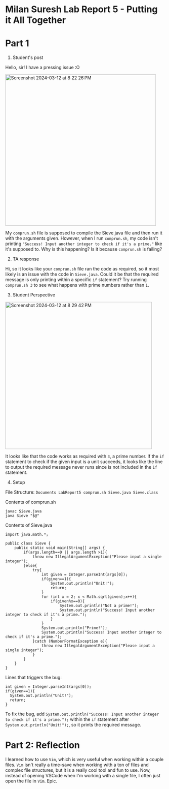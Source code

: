 # Milan Suresh Lab Report 5 - Putting it All Together

# Part 1

1. Student's post

Hello, sir! I have a pressing issue :O

<img width="476" alt="Screenshot 2024-03-12 at 8 22 26 PM" src="https://github.com/MilanSuresh2468/cse15l-lab-reports/assets/73302110/1e852389-5b10-44b6-a875-75ccf5602d01">

My `comprun.sh` file is supposed to compile the Sieve.java file and then run it with the arguments given. However, when I run `comprun.sh`, my code isn't printing `"Success! Input another integer to check if it's a prime."` like it's supposed to. Why is this happening? Is it because `comprun.sh` is failing?

2. TA response

Hi, so it looks like your `comprun.sh` file ran the code as required, so it most likely is an issue with the code in `Sieve.java`. Could it be that the required message is only printing within a specific `if` statement? Try running `comprun.sh 3` to see what happens with prime numbers rather than `1`.

3. Student Perspective

<img width="463" alt="Screenshot 2024-03-12 at 8 29 42 PM" src="https://github.com/MilanSuresh2468/cse15l-lab-reports/assets/73302110/49cbc98c-2dca-4f01-af24-468518ee2bf5">

It looks like that the code works as required with `3`, a prime number. If the `if` statement to check if the given input is a unit succeeds, it looks like the line to output the required message never runs since is not included in the `if` statement.

4. Setup
   
File Structure:
`Documents
  LabReport5
     comprun.sh
     Sieve.java
     Sieve.class`

Contents of comprun.sh 
```
javac Sieve.java
java Sieve "$@"
```

Contents of Sieve.java
```
import java.math.*;

public class Sieve {
    public static void main(String[] args) {
        if(args.length==0 || args.length >1){
            throw new IllegalArgumentException("Please input a single integer");
        }else{
            try{
                int given = Integer.parseInt(args[0]);
                if(given==1){
                    System.out.println("Unit!");
                    return;
                }
                for (int x = 2; x < Math.sqrt(given);x++){
                    if(given%x==0){
                        System.out.println("Not a prime!");
                        System.out.println("Success! Input another integer to check if it's a prime.");
                    }
                }
                System.out.println("Prime!");
                System.out.println("Success! Input another integer to check if it's a prime.");
            }catch (NumberFormatException e){
                throw new IllegalArgumentException("Please input a single integer");
            }
        }
    }
}
```
Lines that triggers the bug: 
```
int given = Integer.parseInt(args[0]);
if(given==1){
  System.out.println("Unit!");
  return;
}
```
To fix the bug, add `System.out.println("Success! Input another integer to check if it's a prime.");` within the `if` statement after 
`System.out.println("Unit!");`, so it prints the required message.

# Part 2: Reflection

I learned how to use `Vim`, which is very useful when working within a couple files. `Vim` isn't really a time-save when working
with a ton of files and complex file structures, but it is a really cool tool and fun to use. Now, instead of opening VSCode when I'm working with a single file, I often just open the file in `Vim`. Epic.
